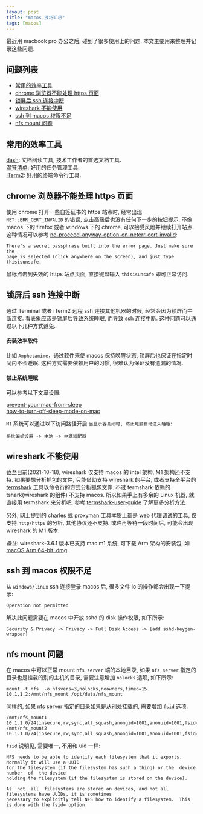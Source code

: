 ```yaml
---
layout: post
title: "macos 技巧汇总"
tags: [macos]
---
```


最近用 macbook pro 办公之后, 碰到了很多使用上的问题. 本文主要用来整理并记录这些问题.

## 问题列表

* [常用的效率工具](常用的效率工具)
* [chrome 浏览器不能处理 https 页面](#chome-浏览器不能处理-https-页面)  
* [锁屏后 ssh 连接中断](#锁屏后-ssh-连接中断)  
* [wireshark ~~不能使用~~](#wireshark-不能使用)  
* [ssh 到 macos 权限不足](#ssh-到-macos-权限不足)
* [nfs mount 问题](#nfs-mount-问题)

## 常用的效率工具

[dash](https://kapeli.com/dash): 文档阅读工具, 技术工作者的首选文档工具.  
[滴答清单](https://www.dida365.com/): 好用的任务管理工具.  
[iTerm2](https://iterm2.com/): 好用的终端命令行工具.  

## chrome 浏览器不能处理 https 页面

使用 chrome 打开一些自签证书的 https 站点时, 经常出现 `NET::ERR_CERT_INVALID` 的错误, 点击高级后也没有任何下一步的按钮提示.  不像 macos 下的 firefox 或者 windows 下的 chrome, 可以接受风险并继续打开站点. 这种情况可以参考 [no-proceed-anyway-option-on-neterr-cert-invalid](https://stackoverflow.com/questions/58802767/no-proceed-anyway-option-on-neterr-cert-invalid-in-chrome-on-macos):

```
There's a secret passphrase built into the error page. Just make sure the 
page is selected (click anywhere on the screen), and just type thisisunsafe.
```

鼠标点击到失效的 https 站点页面, 直接键盘输入 `thisisunsafe` 即可正常访问.

## 锁屏后 ssh 连接中断

通过 Terminal 或者 iTerm2 远程 ssh 连接其他机器的时候, 经常会因为锁屏而中断连接. 看表象应该是锁屏后导致系统睡眠, 而导致 ssh 连接中断. 这种问题可以通过以下几种方式避免.

#### 安装效率软件

 比如 `Amphetamime`，通过软件来使 macos 保持唤醒状态, 锁屏后也保证在指定时间内不会睡眠. 这种方式需要依赖用户的习惯, 很难认为保证没有遗漏的情况.

#### 禁止系统睡眠

可以参考以下文章设置:

[prevent-your-mac-from-sleep](https://mackeeper.com/blog/prevent-your-mac-from-sleep/)  
[how-to-turn-off-sleep-mode-on-mac](https://www.hellotech.com/guide/for/how-to-turn-off-sleep-mode-on-mac)  

`M1` 系统可以通过以下访问路径开启 `当显示器关闭时, 防止电脑自动进入睡眠`:
```
系统偏好设置 -> 电池 -> 电源适配器
```

## wireshark 不能使用

截至目前(2021-10-18), wireshark 仅支持 macos 的 intel 架构, M1 架构还不支持. 如果要想分析抓包的文件, 只能借助支持 wireshark 的平台, 或者支持全平台的 [termshark](https://github.com/gcla/termshark) 工具以命令行的方式分析抓包文件.  不过 termshark 依赖的 tshark(wireshark 的组件) 不支持 macos. 所以如果手上有多余的 Linux 机器, 就直接用 termshark 来分析吧. 参考 [termshark-user-guide](https://github.com/gcla/termshark/blob/master/docs/UserGuide.md) 了解更多分析方法.

另外, 网上提到的 [charles](https://www.charlesproxy.com/) 或 [proxyman](https://proxyman.io/ ) 工具本质上都是 web 代理调试的工具, 仅支持 `http/https` 的分析, 其他协议还不支持. 或许再等待一段时间后, 可能会出现 wireshark 的 M1 版本.


*备注*: wireshark-3.6.1 版本已支持 mac m1 系统, 可下载 Arm 架构的安装包, 如 [macOS Arm 64-bit .dmg](https://1.as.dl.wireshark.org/osx/Wireshark%203.6.1%20Arm%2064.dmg).

## ssh 到 macos 权限不足

从 `windows/linux` ssh 连接登录 macos 后, 很多文件 io 的操作都会出现一下提示:
```
Operation not permitted
```

解决此问题需要在 macos 中开放 sshd 的 disk 操作权限, 如下所示:
```
Security & Privacy -> Privacy -> Full Disk Access -> [add sshd-keygen-wrapper]
```

## nfs mount 问题

在 macos 中可以正常 mount `nfs server` 端的本地目录, 如果 `nfs server` 指定的目录也是挂载的别的主机的目录, 需要注意增加 `nolocks` 选项, 如下所示:
```
mount -t nfs  -o nfsvers=3,nolocks,noowners,timeo=15 10.1.1.2:/mnt/nfs_mount /opt/data/nfs_mount
```

同样的, 如果 nfs server 指定的目录如果是从别处挂载的, 需要增加 `fsid` 选项:
```
/mnt/nfs_mount1     10.1.1.0/24(insecure,rw,sync,all_squash,anongid=1001,anonuid=1001,fsid=10001)
/mnt/nfs_mount2     10.1.1.0/24(insecure,rw,sync,all_squash,anongid=1001,anonuid=1001,fsid=10002)
```

`fsid` 说明见, 需要唯一, 不用和 uid 一样:
```
NFS needs to be able to identify each filesystem that it exports.  Normally it will use a UUID 
for the filesystem (if the filesystem has such a thing) or the  device  number  of  the device 
holding the filesystem (if the filesystem is stored on the device).

As  not  all  filesystems are stored on devices, and not all filesystems have UUIDs, it is sometimes 
necessary to explicitly tell NFS how to identify a filesystem.  This is done with the fsid= option.
```
